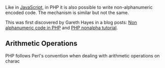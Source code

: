 Like in [JavaScript](obsidian://open?vault=security-notes&file=Offensive%20Security%2FWeb%20Application%20Security%2FEvasions%20and%20Bypasses%2FEvasion%20Techniques%2FJavaScript%20Obfuscation%20Techniques%2FNon-alphanumeric%20JS%20Encoding), in PHP it is also possible to write non-alphanumeric encoded code. The mechanism is similar but not the same.

This was first discovered by Gareth Hayes in a blog posts: [Non alphanumeric code in PHP](http://www.thespanner.co.uk/2011/09/22/non-alphanumeric-code-in-php/)  and [PHP nonalpha tutorial](http://www.thespanner.co.uk/2012/08/21/php-nonalpha-tutorial/).
## Arithmetic Operations
PHP follows Perl's convention when dealing with arithmetic operations on charac